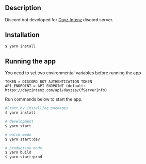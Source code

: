 ## Description

Discord bot developed for [Dayz Intenz](https://dayzintenz.com/) discord server.

## Installation

```bash
$ yarn install
```

## Running the app

You need to set two environmental variables before running the app
```bigquery
TOKEN = DISCORD BOT AUTHENTICATION TOKEN
API_ENDPOINT = API ENDPOINT (default: https://dayzintenz.com/api/dayzsa/CfServerInfo)
```

Run commands below to start the app.
```bash
#Start by installing packages
$ yarn install

# development
$ yarn start

# watch mode
$ yarn start:dev

# production mode
$ yarn build
$ yarn start:prod
```
